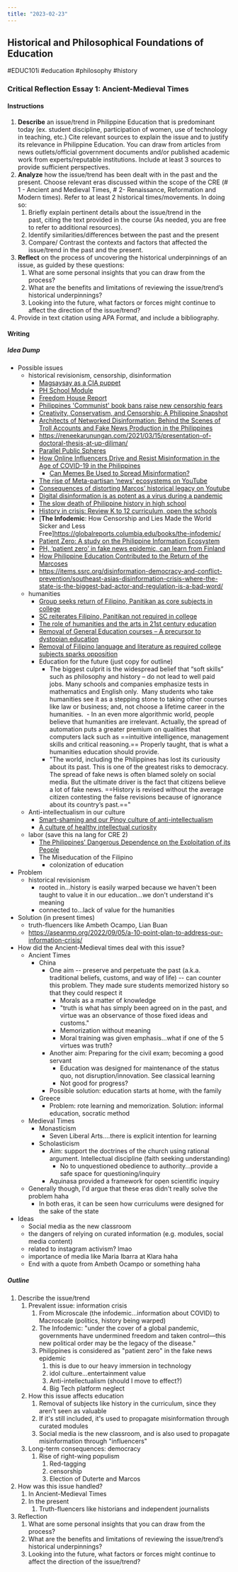 ```yaml
---
title: "2023-02-23"
---
```

## Historical and Philosophical Foundations of Education
#EDUC101i #education #philosophy #history 
### Critical Reflection Essay 1: Ancient-Medieval Times
#### Instructions
1.  **Describe** an issue/trend in Philippine Education that is predominant today (ex. student discipline, participation of women, use of technology in teaching, etc.) Cite relevant sources to explain the issue and to justify its relevance in Philippine Education. You can draw from articles from news outlets/official government documents and/or published academic work from experts/reputable institutions. Include at least 3 sources to provide sufficient perspectives.
2.  **Analyze** how the issue/trend has been dealt with in the past and the present. Choose relevant eras discussed within the scope of the CRE (# 1 - Ancient and Medieval Times, # 2- Renaissance, Reformation and Modern times). Refer to at least 2 historical times/movements. In doing so:
	1. Briefly explain pertinent details about the issue/trend in the past, citing the text provided in the course (As needed, you are free to refer to additional resources).
	2.  Identify similarities/differences between the past and the present
	3.  Compare/ Contrast the contexts and factors that affected the issue/trend in the past and the present.
4.  **Reflect** on the process of uncovering the historical underpinnings of an issue, as guided by these questions:
	1.  What are some personal insights that you can draw from the process? 
	2.  What are the benefits and limitations of reviewing the issue/trend’s historical underpinnings?
	3.  Looking into the future, what factors or forces might continue to affect the direction of the issue/trend?
6.  Provide in text citation using APA Format, and include a bibliography.

#### Writing
##### Idea Dump
- Possible issues
	- historical revisionism, censorship, disinformation
		- [Magsaysay as a CIA puppet](https://twitter.com/jkultra23/status/1627609463397154819)
		- [PH School Module](https://www.reddit.com/r/Philippines/comments/y85rmk/history_revisionism_in_schools_has_begun_martial/)
		- [Freedom House Report](https://freedomhouse.org/country/philippines/freedom-net/2021)
		- [Philippines 'Communist' book bans raise new censorship fears](https://www.dw.com/en/philippines-communist-book-bans-raise-new-censorship-fears/a-63140427)
		- [Creativity, Conservatism, and Censorship: A Philippine Snapshot](https://artsequator.com/creativity-conservatism-censorship-phillipine-snapshot/)
		- [Architects of Networked Disinformation: Behind the Scenes of Troll Accounts and Fake News Production in the Philippines](https://scholarworks.umass.edu/cgi/viewcontent.cgi?article=1075&context=communication_faculty_pubs)
		- https://reneekarunungan.com/2021/03/15/presentation-of-doctoral-thesis-at-up-diliman/
		- [Parallel Public Spheres](https://www.instagram.com/p/Co9eYczpZBT/)
		- [How Online Influencers Drive and Resist Misinformation in the Age of COVID-19 in the Philippines](https://drive.google.com/file/d/1gFQjbOdI4MoCT_o7DI3aMzDRfbh4MSvD/view)
			- [Can Memes Be Used to Spread Misinformation?](https://www.instagram.com/p/ChCNwbYLH3P/)
		- [The rise of Meta-partisan ‘news’ ecosystems on YouTube](https://www.rappler.com/technology/features/analysis-the-rise-of-meta-partisan-news-ecosystems-on-youtube/)
		- [Consequences of distorting Marcos’ historical legacy on Youtube](https://www.rappler.com/voices/thought-leaders/analysis-consequences-distorting-marcos-legacy-youtube/)
		- [Digital disinformation is as potent as a virus during a pandemic](https://www.rappler.com/technology/features/255224-digital-disinformation-fake-news-coronavirus/)
		- [The slow death of Philippine history in high school](https://www.rappler.com/moveph/243058-opinion-slow-death-philippine-history-high-school/)
		- [History in crisis: Review K to 12 curriculum, open the schools](https://www.rappler.com/newsbreak/in-depth/review-k-12-education-curriculum-open-schools-pandemic/)
		- [**The Infodemic**:  How Censorship and Lies Made the World Sicker and Less Free]https://globalreports.columbia.edu/books/the-infodemic/
		- [Patient Zero: A study on the Philippine Information Ecosystem](https://www.rappler.com/newsbreak/in-depth/study-information-ecosystem-philippines/)
		- [PH, ‘patient zero’ in fake news epidemic, can learn from Finland](https://globalnation.inquirer.net/204626/ph-patient-zero-in-fake-news-epidemic-can-learn-from-finland)
		- [How Philippine Education Contributed to the Return of the Marcoses](https://thediplomat.com/2022/05/how-philippine-education-contributed-to-the-return-of-the-marcoses/)
		- https://items.ssrc.org/disinformation-democracy-and-conflict-prevention/southeast-asias-disinformation-crisis-where-the-state-is-the-biggest-bad-actor-and-regulation-is-a-bad-word/
	- humanities
		- [Group seeks return of Filipino, Panitikan as core subjects in college](https://www.philstar.com/headlines/2021/08/02/2117085/group-seeks-return-filipino-panitikan-core-subjects-college)
		- [SC reiterates Filipino, Panitikan not required in college](https://www.rappler.com/nation/231545-supreme-court-filipino-panitikan-not-required-college/)
		- [The role of humanities and the arts in 21st century education](https://www.philstar.com/other-sections/education-and-home/2019/08/08/1941597/role-humanities-and-arts-21st-century-education)
		- [Removal of General Education courses – A precursor to dystopian education](https://www.baguiomidlandcourier.com.ph/removal-of-general-education-courses-a-precursor-to-dystopian-education/)
		- [Removal of Filipino language and literature as required college subjects sparks opposition](https://globalvoices.org/2018/12/14/removal-of-filipino-language-and-literature-as-required-college-subjects-sparks-opposition/ "Removal of Filipino language and literature as required college subjects sparks opposition")
		- Education for the future (just copy for outline)
			- The biggest culprit is the widespread belief that “soft skills” such as philosophy and history – do not lead to well paid jobs. Many schools and companies emphasize tests in mathematics and English only.  Many students who take humanities see it as a stepping stone to taking other courses like law or business; and, not choose a lifetime career in the humanities.
			 - In an even more algorithmic world, people believe that humanities are irrelevant. Actually, the spread of automation puts a greater premium on qualities that computers lack such as ==intuitive intelligence, management skills and critical reasoning.== Properly taught, that is what a humanities education should provide.
			- "The world, including the Philippines has lost its curiousity about its past. This is one of the greatest risks to democracy. The spread of fake news is often blamed solely on social media. But the ultimate driver is the fact that citizens believe a lot of fake news. ==History is revised without the average citizen contesting the false revisions because of ignorance about its country’s past.=="
	- Anti-intellectualism in our culture
		- [Smart-shaming and our Pinoy culture of anti-intellectualism](https://www.gmanetwork.com/news/scitech/science/517026/smart-shaming-and-our-pinoy-culture-of-anti-intellectualism/story/)
		- [A culture of healthy intellectual curiosity](https://opinion.inquirer.net/86862/a-culture-of-healthy-intellectual-curiosity)
	- labor (save this na lang for CRE 2)
		- [The Philippines’ Dangerous Dependence on the Exploitation of its People](https://newnaratif.com/the-philippines-dangerous-dependence/)
		- The Miseducation of the Filipino
			- colonization of education
- Problem
	- historical revisionism
		- rooted in...history is easily warped because we haven't been taught to value it in our education...we don't understand it's meaning
		- connected to...lack of value for the humanities 
- Solution (in present times)
	- truth-fluencers like Ambeth Ocampo, Lian Buan
	- https://aseanmp.org/2022/09/05/a-10-point-plan-to-address-our-information-crisis/
- How did the Ancient-Medieval times deal with this issue?
	- Ancient Times
		- China
			- One aim -- preserve and perpetuate the past (a.k.a. traditional beliefs, customs, and way of life) -- can counter this problem. They made sure students memorized history so that they could respect it
				- Morals as a matter of knowledge
				- "truth is what has simply been agreed on in the past, and virtue was an observance of those fixed ideas and customs."
				- Memorization without meaning
				- Moral training was given emphasis...what if one of the 5 virtues was truth?
			- Another aim: Preparing for the civil exam; becoming a good servant
				- Education was designed for maintenance of the status quo, not disruption/innovation. See classical learning
				- Not good for progress?
			- Possible solution: education starts at home, with the family
		- Greece
			- Problem: rote learning and memorization. Solution: informal education, socratic method
	- Medieval Times
		- Monasticism
			- Seven Liberal Arts....there is explicit intention for learning
		- Scholasticism
			- Aim: support the doctrines of the church using rational argument. Intellectual discipline (faith seeking understanding)
				- No to unquestioned obedience to authority...provide a safe space for questioning/inquiry
			- Aquinasa provided a framework for open scientific inquiry
	- Generally though, I'd argue that these eras didn't really solve the problem haha
		- In both eras, it can be seen how curriculums were designed for the sake of the state
- Ideas
	- Social media as the new classroom
	- the dangers of relying on curated information (e.g. modules, social media content)
	- related to instagram activism? lmao
	- importance of media like Maria Ibarra at Klara haha
	- End with a quote from Ambeth Ocampo or something haha

##### Outline
1. Describe the issue/trend
	1. Prevalent issue: information crisis
		1. From Microscale (the infodemic...information about COVID) to Macroscale (politics, history being warped)
		2. The Infodemic: "under the cover of a global pandemic, governments have undermined freedom and taken control—this new political order may be the legacy of the disease."
		3. Philippines is considered as "patient zero" in the fake news epidemic
			1. this is due to our heavy immersion in technology
			2. idol culture...entertainment value
			3. Anti-intellectualism (should I move to effect?)
			4. Big Tech platform neglect
	2. How this issue affects education
		1. Removal of subjects like history in the curriculum, since they aren't seen as valuable
		2. If it's still included, it's used to propagate misinformation through curated modules
		3. Social media is the new classroom, and is also used to propagate misinformation through "influencers"
	3. Long-term consequences: democracy
		1. Rise of right-wing populism
			1. Red-tagging
			2. censorship
			3. Election of Duterte and Marcos
2. How was this issue handled?
	1. In Ancient-Medieval Times
	2. In the present
		1. Truth-fluencers like historians and independent journalists
3. Reflection
	1.  What are some personal insights that you can draw from the process? 
	2.  What are the benefits and limitations of reviewing the issue/trend’s historical underpinnings?
	3.  Looking into the future, what factors or forces might continue to affect the direction of the issue/trend?

